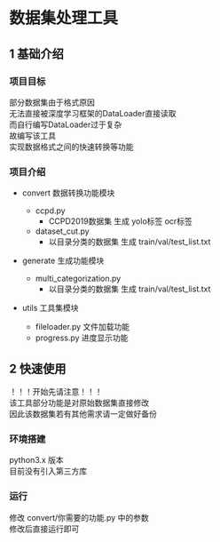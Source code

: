 # 数据集处理工具

## 1 基础介绍

### 项目目标

部分数据集由于格式原因  
无法直接被深度学习框架的DataLoader直接读取  
而自行编写DataLoader过于复杂  
故编写该工具  
实现数据格式之间的快速转换等功能

### 项目介绍

- convert 数据转换功能模块
    - ccpd.py
        - CCPD2019数据集 生成 yolo标签 ocr标签
    - dataset_cut.py
        - 以目录分类的数据集 生成 train/val/test_list.txt

- generate 生成功能模块 
    - multi_categorization.py
        - 以目录分类的数据集 生成 train/val/test_list.txt

- utils 工具集模块

    - fileloader.py 文件加载功能
    - progress.py 进度显示功能

## 2 快速使用

！！！开始先请注意！！！  
该工具部分功能是对原始数据集直接修改  
因此该数据集若有其他需求请一定做好备份

### 环境搭建

python3.x 版本  
目前没有引入第三方库

### 运行

修改 convert/你需要的功能.py 中的参数  
修改后直接运行即可


